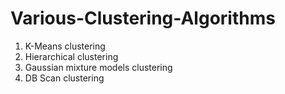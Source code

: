# Various-Clustering-Algorithms

1. K-Means clustering
2. Hierarchical clustering 
3. Gaussian mixture models clustering
4. DB Scan clustering
